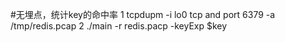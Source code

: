 #无埋点，统计key的命中率
1 tcpdupm -i lo0 tcp and port 6379 -a /tmp/redis.pcap
2 ./main -r redis.pacp -keyExp $key

